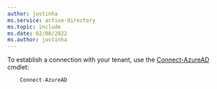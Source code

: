 ```yaml
---
author: justinha
ms.service: active-directory
ms.topic: include
ms.date: 02/08/2022
ms.author: justinha
---
```


To establish a connection with your tenant, use the [Connect-AzureAD](/powershell/module/azuread/connect-azuread) cmdlet:

```azurepowershell
    Connect-AzureAD
```
